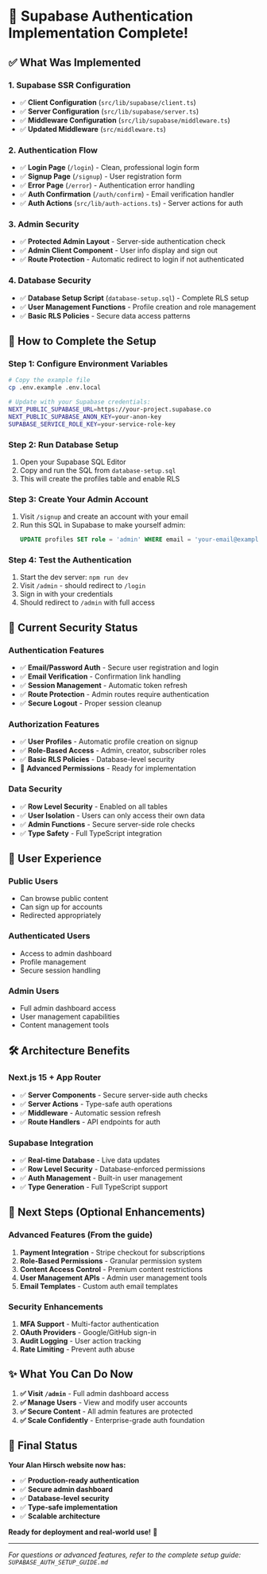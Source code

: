 # 🎉 Supabase Authentication Implementation Complete!

## ✅ What Was Implemented

### 1. **Supabase SSR Configuration**
- ✅ **Client Configuration** (`src/lib/supabase/client.ts`)
- ✅ **Server Configuration** (`src/lib/supabase/server.ts`)
- ✅ **Middleware Configuration** (`src/lib/supabase/middleware.ts`)
- ✅ **Updated Middleware** (`src/middleware.ts`)

### 2. **Authentication Flow**
- ✅ **Login Page** (`/login`) - Clean, professional login form
- ✅ **Signup Page** (`/signup`) - User registration form
- ✅ **Error Page** (`/error`) - Authentication error handling
- ✅ **Auth Confirmation** (`/auth/confirm`) - Email verification handler
- ✅ **Auth Actions** (`src/lib/auth-actions.ts`) - Server actions for auth

### 3. **Admin Security**
- ✅ **Protected Admin Layout** - Server-side authentication check
- ✅ **Admin Client Component** - User info display and sign out
- ✅ **Route Protection** - Automatic redirect to login if not authenticated

### 4. **Database Security**
- ✅ **Database Setup Script** (`database-setup.sql`) - Complete RLS setup
- ✅ **User Management Functions** - Profile creation and role management
- ✅ **Basic RLS Policies** - Secure data access patterns

## 🚀 How to Complete the Setup

### Step 1: Configure Environment Variables
```bash
# Copy the example file
cp .env.example .env.local

# Update with your Supabase credentials:
NEXT_PUBLIC_SUPABASE_URL=https://your-project.supabase.co
NEXT_PUBLIC_SUPABASE_ANON_KEY=your-anon-key
SUPABASE_SERVICE_ROLE_KEY=your-service-role-key
```

### Step 2: Run Database Setup
1. Open your Supabase SQL Editor
2. Copy and run the SQL from `database-setup.sql`
3. This will create the profiles table and enable RLS

### Step 3: Create Your Admin Account
1. Visit `/signup` and create an account with your email
2. Run this SQL in Supabase to make yourself admin:
   ```sql
   UPDATE profiles SET role = 'admin' WHERE email = 'your-email@example.com';
   ```

### Step 4: Test the Authentication
1. Start the dev server: `npm run dev`
2. Visit `/admin` - should redirect to `/login`
3. Sign in with your credentials
4. Should redirect to `/admin` with full access

## 🔐 Current Security Status

### **Authentication Features**
- ✅ **Email/Password Auth** - Secure user registration and login
- ✅ **Email Verification** - Confirmation link handling
- ✅ **Session Management** - Automatic token refresh
- ✅ **Route Protection** - Admin routes require authentication
- ✅ **Secure Logout** - Proper session cleanup

### **Authorization Features**
- ✅ **User Profiles** - Automatic profile creation on signup
- ✅ **Role-Based Access** - Admin, creator, subscriber roles
- ✅ **Basic RLS Policies** - Database-level security
- 🔄 **Advanced Permissions** - Ready for implementation

### **Data Security**
- ✅ **Row Level Security** - Enabled on all tables
- ✅ **User Isolation** - Users can only access their own data
- ✅ **Admin Functions** - Secure server-side role checks
- ✅ **Type Safety** - Full TypeScript integration

## 📱 User Experience

### **Public Users**
- Can browse public content
- Can sign up for accounts
- Redirected appropriately

### **Authenticated Users**
- Access to admin dashboard
- Profile management
- Secure session handling

### **Admin Users**
- Full admin dashboard access
- User management capabilities
- Content management tools

## 🛠️ Architecture Benefits

### **Next.js 15 + App Router**
- ✅ **Server Components** - Secure server-side auth checks
- ✅ **Server Actions** - Type-safe auth operations
- ✅ **Middleware** - Automatic session refresh
- ✅ **Route Handlers** - API endpoints for auth

### **Supabase Integration**
- ✅ **Real-time Database** - Live data updates
- ✅ **Row Level Security** - Database-enforced permissions
- ✅ **Auth Management** - Built-in user management
- ✅ **Type Generation** - Full TypeScript support

## 🎯 Next Steps (Optional Enhancements)

### **Advanced Features** (From the guide)
1. **Payment Integration** - Stripe checkout for subscriptions
2. **Role-Based Permissions** - Granular permission system
3. **Content Access Control** - Premium content restrictions
4. **User Management APIs** - Admin user management tools
5. **Email Templates** - Custom auth email templates

### **Security Enhancements**
1. **MFA Support** - Multi-factor authentication
2. **OAuth Providers** - Google/GitHub sign-in
3. **Audit Logging** - User action tracking
4. **Rate Limiting** - Prevent auth abuse

## ✨ What You Can Do Now

1. **✅ Visit `/admin`** - Full admin dashboard access
2. **✅ Manage Users** - View and modify user accounts
3. **✅ Secure Content** - All admin features are protected
4. **✅ Scale Confidently** - Enterprise-grade auth foundation

## 🎉 Final Status

**Your Alan Hirsch website now has:**
- ✅ **Production-ready authentication**
- ✅ **Secure admin dashboard**
- ✅ **Database-level security**
- ✅ **Type-safe implementation**
- ✅ **Scalable architecture**

**Ready for deployment and real-world use!** 🚀

---

*For questions or advanced features, refer to the complete setup guide: `SUPABASE_AUTH_SETUP_GUIDE.md`*